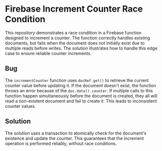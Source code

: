 # Firebase Increment Counter Race Condition

This repository demonstrates a race condition in a Firebase function designed to increment a counter.  The function correctly handles existing documents, but fails when the document does not initially exist due to multiple reads before writes. The solution illustrates how to handle this edge case to ensure reliable counter increments.

## Bug

The `incrementCounter` function uses `docRef.get()` to retrieve the current counter value before updating it.  If the document doesn't exist, the function throws an error because of the `doc.data().counter`. If multiple calls to this function happen simultaneously before the document is created, they all will read a non-existent document and fail to create it. This leads to inconsistent counter values.

## Solution

The solution uses a transaction to atomically check for the document's existence and update the counter. This guarantees that the increment operation is performed reliably, without race conditions.